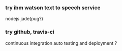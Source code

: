 ### try ibm watson text to speech service
nodejs
jade(pug?)

### try github, travis-ci
continuous integration
auto testing and deployment ?

